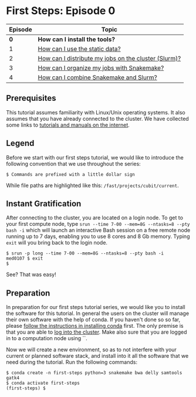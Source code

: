 # First Steps: Episode 0

|Episode|Topic|
|---|---|
| **0** | **How can I install the tools?** |
| 1 | [How can I use the static data?](episode-1.md) |
| 2 | [How can I distribute my jobs on the cluster (Slurm)?](episode-2.md) |
| 3 | [How can I organize my jobs with Snakemake?](episode-3.md) |
| 4 | [How can I combine Snakemake and Slurm?](episode-4.md) |

## Prerequisites

This tutorial assumes familiarity with Linux/Unix operating systems.
It also assumes that you have already connected to the cluster.
We have collected some links to [tutorials and manuals on the internet](../misc/external-resources.md).

## Legend

Before we start with our first steps tutorial, we would like to
introduce the following convention that we use throughout the series:

```terminal
$ Commands are prefixed with a little dollar sign
```

While file paths are highlighted like this: `/fast/projects/cubit/current`.

## Instant Gratification

After connecting to the cluster, you are located on a login node.
To get to your first compute node, type `srun --time 7-00 --mem=8G --ntasks=8 --pty bash -i` which will launch an interactive Bash session on a free remote node running up to 7 days, enabling you to use 8 cores and 8 Gb memory. Typing `exit` will you bring back to the login node.

```terminal
$ srun -p long --time 7-00 --mem=8G --ntasks=8 --pty bash -i
med0107 $ exit
$
```

See?
That was easy!

## Preparation

In preparation for our first steps tutorial series, we would like you to install the software for this tutorial.
In general the users on the cluster will manage their own software with the help of conda.
If you haven't done so so far, please [follow the instructions in installing conda](../best-practice/software-installation-with-conda.md) first.
The only premise is that you are able to [log into the cluster](../connecting/configure-ssh/linux.md).
Make also sure that you are logged in to a computation node using ``.

Now we will create a new environment, so as to not interfere
with your current or planned software stack, and install into it all the
software that we need during the tutorial. Run the following commands:

```terminal
$ conda create -n first-steps python=3 snakemake bwa delly samtools gatk4
$ conda activate first-steps
(first-steps) $
```
